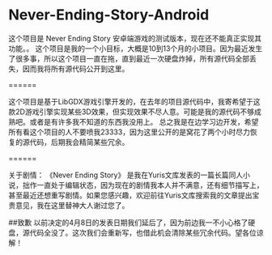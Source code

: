 # Never-Ending-Story-Android
这个项目是 Never Ending Story 安卓端游戏的测试版本，现在还不能真正实现其功能。。
这个项目是我的一个小目标，大概是10到13个月的小项目。因为最近发生了很多事，所以这个项目一直在拖，直到最近一次硬盘炸掉，所有源代码全部丢失，因而我将所有源代码公开到这里。

======

这个项目是基于LibGDX游戏引擎开发的，在去年的项目源代码中，我寄希望于这款2D游戏引擎实现某些3D效果，但实现效果不尽人意。可能是我的源代码不够成熟吧。或者是有许多我不知道的东西我没用上。
总之我是在边学习边开发，希望所有看这个项目的人不要喷我23333，因为这里公开的是窝花了两个小时尽力恢复的源代码，后期我会精简某些冗余。

======

关于剧情：
《Never Ending Story》 是我在Yuris文库发表的一篇长篇同人小说，拙作一直处于编辑状态，因为现在的剧情我本人并不满意，还有细节描写上，甚至最近还想重写剧情。如果您感兴趣，欢迎前往Yuris文库搜索我的文章提出宝贵意见，我在这里替神大人谢过您了。

##致歉
以前决定的4月8日的发表日期我们延后了，因为前边我一不小心格了硬盘，源代码全没了。这次我们会重新写，也借此机会清除某些冗余代码。望各位谅解！
